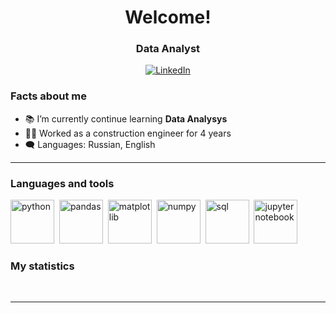 <div id="header" align="center">
    <h1>Welcome! </h1>
    <h3>Data Analyst</h3>
</div>

<div id="socials" align="center">
    <a href=https://www.linkedin.com/in/mariaknyazeva/)>
    <img src="https://img.shields.io/badge/LinkedIn-blue?style=for-the-badge&logo=linkedin&logoColor=white" alt="LinkedIn"/>
  </a>
</div>

### Facts about me
- 📚 I’m currently continue learning **Data Analysys**
- 👷‍♀️ Worked as a construction engineer for 4 years
- 🗨️ Languages: Russian, English

---

### Languages and tools

<img src="https://cdn.jsdelivr.net/gh/devicons/devicon@latest/icons/python/python-original.svg" title="python" width="70" height="70"/>&nbsp;
<img src="https://cdn.jsdelivr.net/gh/devicons/devicon@latest/icons/pandas/pandas-original-wordmark.svg" title="pandas" width="70" height="70"/>&nbsp;
<img src="https://cdn.jsdelivr.net/gh/devicons/devicon@latest/icons/matplotlib/matplotlib-original-wordmark.svg" title="matplotlib" width="70" height="70"/>&nbsp;
<img src="https://cdn.jsdelivr.net/gh/devicons/devicon@latest/icons/numpy/numpy-plain.svg" title="numpy" width="70" height="70"/>&nbsp;
<img src="https://cdn.jsdelivr.net/gh/devicons/devicon@latest/icons/azuresqldatabase/azuresqldatabase-original.svg" title="sql" width="70" height="70"/>&nbsp;
<img src="https://cdn.jsdelivr.net/gh/devicons/devicon@latest/icons/jupyter/jupyter-original-wordmark.svg" title="jupyter notebook" width="70" height="70"/>&nbsp;


### My statistics

<div id="stat" align="center">
    <img src="http://github-profile-summary-cards.vercel.app/api/cards/profile-details?username=Mar1aKnyazeva&theme=transparent" alt=""/>
    <img src="http://github-profile-summary-cards.vercel.app/api/cards/stats?username=Mar1aKnyazeva&theme=transparent" alt=""/>
     <img src="http://github-profile-summary-cards.vercel.app/api/cards/productive-time?username=Mar1aKnyazeva&theme=transparent&utcOffset=8" alt=""/>
</div>

---
